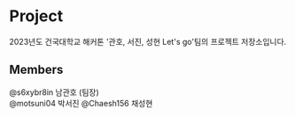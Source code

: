 # Project
2023년도 건국대학교 해커톤 
'관호, 서진, 성현 Let's go'팀의 프로젝트 저장소입니다.

## Members
@s6xybr8in 남관호 (팀장)  
@motsuni04 박서진
@Chaesh156 채성현
